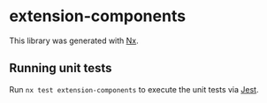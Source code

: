 # extension-components

This library was generated with [Nx](https://nx.dev).

## Running unit tests

Run `nx test extension-components` to execute the unit tests via [Jest](https://jestjs.io).

